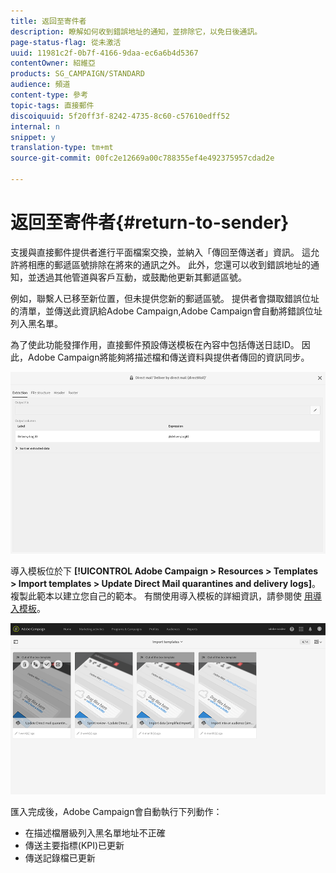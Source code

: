 ```yaml
---
title: 返回至寄件者
description: 瞭解如何收到錯誤地址的通知，並排除它，以免日後通訊。
page-status-flag: 從未激活
uuid: 11981c2f-0b7f-4166-9daa-ec6a6b4d5367
contentOwner: 紹維亞
products: SG_CAMPAIGN/STANDARD
audience: 頻道
content-type: 參考
topic-tags: 直接郵件
discoiquuid: 5f20ff3f-8242-4735-8c60-c57610edff52
internal: n
snippet: y
translation-type: tm+mt
source-git-commit: 00fc2e12669a00c788355ef4e492375957cdad2e

---
```



# 返回至寄件者{#return-to-sender}

支援與直接郵件提供者進行平面檔案交換，並納入「傳回至傳送者」資訊。 這允許將相應的郵遞區號排除在將來的通訊之外。 此外，您還可以收到錯誤地址的通知，並透過其他管道與客戶互動，或鼓勵他更新其郵遞區號。

例如，聯繫人已移至新位置，但未提供您新的郵遞區號。 提供者會擷取錯誤位址的清單，並傳送此資訊給Adobe Campaign,Adobe Campaign會自動將錯誤位址列入黑名單。

為了使此功能發揮作用，直接郵件預設傳送模板在內容中包括傳送日誌ID。 因此，Adobe Campaign將能夠將描述檔和傳送資料與提供者傳回的資訊同步。

![](assets/direct_mail_return_sender_1.png)

導入模板位於下 **[!UICONTROL Adobe Campaign > Resources > Templates > Import templates > Update Direct Mail quarantines and delivery logs]**。 複製此範本以建立您自己的範本。 有關使用導入模板的詳細資訊，請參閱使 [用導入模板](../../automating/using/defining-import-templates.md)。

![](assets/direct_mail_return_sender_2.png)

匯入完成後，Adobe Campaign會自動執行下列動作：

* 在描述檔層級列入黑名單地址不正確
* 傳送主要指標(KPI)已更新
* 傳送記錄檔已更新

